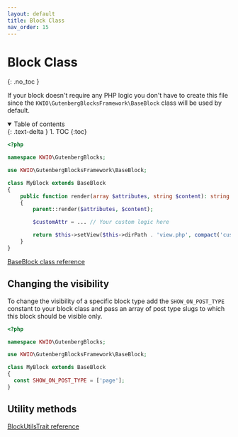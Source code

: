 ```yaml
---
layout: default
title: Block Class
nav_order: 15
---
```


# Block Class
{: .no_toc }

If your block doesn't require any PHP logic you don't have to create this file since the `KWIO\GutenbergBlocksFramework\BaseBlock` class will be used by default.

<details open markdown="block">
  <summary>
    Table of contents
  </summary>
  {: .text-delta }
1. TOC
{:toc}
</details>

```php
<?php

namespace KWIO\GutenbergBlocks;

use KWIO\GutenbergBlocksFramework\BaseBlock;

class MyBlock extends BaseBlock
{
    public function render(array $attributes, string $content): string
    {
        parent::render($attributes, $content);

        $customAttr = ... // Your custom logic here

        return $this->setView($this->dirPath . 'view.php', compact('customAttr'));
    }
}
```

[BaseBlock class reference](reference/BaseBlock.html)


## Changing the visibility

To change the visibility of a specific block type add the `SHOW_ON_POST_TYPE` constant to your block class and pass an array of post type slugs to which this block should be visible only.

```php
<?php

namespace KWIO\GutenbergBlocks;

use KWIO\GutenbergBlocksFramework\BaseBlock;

class MyBlock extends BaseBlock
{
  const SHOW_ON_POST_TYPE = ['page'];
}
```

## Utility methods

[BlockUtilsTrait reference](reference/BlockUtilsTrait.html)